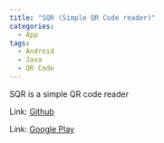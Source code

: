 ```yaml
---
title: "SQR (Simple QR Code reader)"
categories:
  - App
tags:
  - Android
  - Java
  - QR Code
---
```


SQR is a simple QR code reader

Link: [Github](https://github.com/hermes7308/SQR)

Link: [Google Play](https://play.google.com/store/apps/details?id=com.hermes.sqr&hl=en)